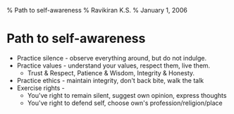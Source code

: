 % Path to self-awareness
% Ravikiran K.S.
% January 1, 2006

# Path to self-awareness

* Practice silence - observe everything around, but do not indulge.
* Practice values - understand your values, respect them, live them.
    - Trust & Respect, Patience & Wisdom, Integrity & Honesty.
* Practice ethics - maintain integrity, don't back bite, walk the talk
* Exercise rights -
     - You've right to remain silent, suggest own opinion, express thoughts
     - You've right to defend self, choose own's profession/religion/place
